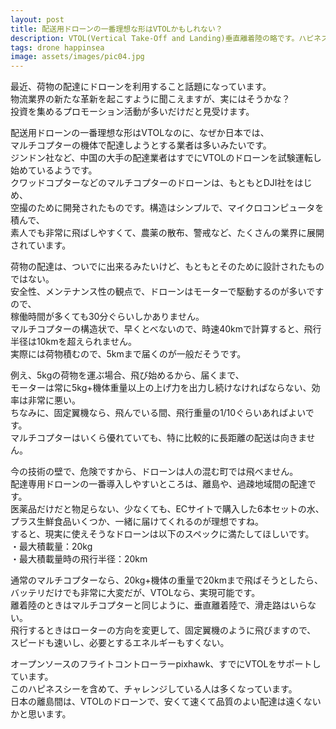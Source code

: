 ```yaml
---
layout: post
title: 配送用ドローンの一番理想な形はVTOLかもしれない？
description: VTOL(Vertical Take-Off and Landing)垂直離着陸の略です。ハピネスシーもVTOLドローンにチャレンジしたいと思います。
tags: drone happinsea
image: assets/images/pic04.jpg
---
```

最近、荷物の配達にドローンを利用すること話題になっています。<br>
物流業界の新たな革新を起こすように聞こえますが、実にはそうかな？<br>
投資を集めるプロモーション活動が多いだけだと見受けます。<br>

配送用ドローンの一番理想な形はVTOLなのに、なぜか日本では、<br>
マルチコプターの機体で配達しようとする業者は多いみたいです。<br>
ジンドン社など、中国の大手の配達業者はすでにVTOLのドローンを試験運転し始めているようです。<br>
クワッドコプターなどのマルチコプターのドローンは、もともとDJI社をはじめ、<br>
空撮のために開発されたものです。構造はシンプルで、マイクロコンピュータを積んで、<br>
素人でも非常に飛ばしやすくて、農薬の散布、警戒など、たくさんの業界に展開されています。<br>

荷物の配達は、ついでに出来るみたいけど、もともとそのために設計されたものではない。<br>
安全性、メンテナンス性の観点で、ドローンはモーターで駆動するのが多いですので、<br>
稼働時間が多くても30分ぐらいしかありません。<br>
マルチコプターの構造状で、早くとべないので、時速40kmで計算すると、飛行半径は10kmを超えられません。<br>
実際には荷物積むので、5kmまで届くのが一般だそうです。<br>

例え、5kgの荷物を運ぶ場合、飛び始めるから、届くまで、<br>
モーターは常に5kg+機体重量以上の上げ力を出力し続けなければならない、効率は非常に悪い。<br>
ちなみに、固定翼機なら、飛んでいる間、飛行重量の1/10ぐらいあればよいです。<br>
マルチコプターはいくら優れていても、特に比較的に長距離の配送は向きません。<br>

今の技術の壁で、危険ですから、ドローンは人の混む町では飛べません。<br>
配達専用ドローンの一番導入しやすいところは、離島や、過疎地域間の配達です。<br>
医薬品だけだと物足らない、少なくても、ECサイトで購入した6本セットの水、<br>
プラス生鮮食品いくつか、一緒に届けてくれるのが理想ですね。<br>
すると、現実に使えそうなドローンは以下のスペックに満たしてほしいです。<br>
・最大積載量：20kg<br>
・最大積載量時の飛行半径：20km<br>

通常のマルチコプターなら、20kg+機体の重量で20kmまで飛ばそうとしたら、<br>
バッテリだけでも非常に大変だが、VTOLなら、実現可能です。<br>
離着陸のときはマルチコプターと同じように、垂直離着陸で、滑走路はいらない。<br>
飛行するときはローターの方向を変更して、固定翼機のように飛びますので、<br>
スピードも速いし、必要とするエネルギーもすくない。<br>

オープンソースのフライトコントローラーpixhawk、すでにVTOLをサポートしています。<br>
このハピネスシーを含めて、チャレンジしている人は多くなっています。<br>
日本の離島間は、VTOLのドローンで、安くて速くて品質のよい配達は遠くないかと思います。<br>
